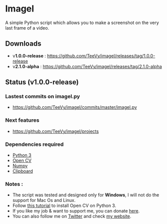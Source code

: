 # Imagel
A simple Python script which allows you to make a screenshot on the very last frame of a video.

## Downloads
* v**1.0.0-release** : https://github.com/TeeVy/imagel/releases/tag/1.0.0-release
* v**2.1.0-alpha** : https://github.com/TeeVy/imagel/releases/tag/2.1.0-alpha

## Status (v1.0.0-release)

### Lastest commits on imagel.py
* https://github.com/TeeVy/imagel/commits/master/imagel.py

### Next features
* https://github.com/TeeVy/imagel/projects

### Dependencies required
* [Python 3](https://www.python.org/)
* [Open CV](https://github.com/opencv/opencv)
* [Numpy](http://www.numpy.org/)
* [Clipboard](https://github.com/terryyin/clipboard)

### Notes :
* The script was tested and designed only for **Windows**, I will not do the support for Mac Os and Linux.
* Follow [this tutorial](https://www.solarianprogrammer.com/2016/09/17/install-opencv-3-with-python-3-on-windows/) to install Open CV on Python 3.
* If you like my job & want to support me, you can donate [here](https://www.paypal.me/RobinCarlo).
* You can also follow me on [Twitter](https://www.twitter.com/robinowned) and check  [my website](http://robincarlo.fr/).
